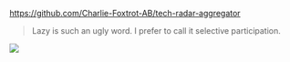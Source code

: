 https://github.com/Charlie-Foxtrot-AB/tech-radar-aggregator

> Lazy is such an ugly word. I prefer to call it selective participation.

![](https://i.imgur.com/U8wDh2f.gif)